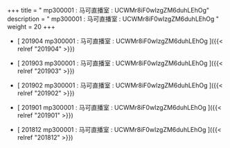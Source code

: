 +++
title = "  mp300001 : 马可直播室 : UCWMr8iF0wIzgZM6duhLEhOg"
description = "  mp300001 : 马可直播室 : UCWMr8iF0wIzgZM6duhLEhOg  "
weight = 20
+++



* [  201904 mp300001 : 马可直播室 : UCWMr8iF0wIzgZM6duhLEhOg ]({{< relref "201904" >}})


* [  201903 mp300001 : 马可直播室 : UCWMr8iF0wIzgZM6duhLEhOg ]({{< relref "201903" >}})


* [  201902 mp300001 : 马可直播室 : UCWMr8iF0wIzgZM6duhLEhOg ]({{< relref "201902" >}})


* [  201901 mp300001 : 马可直播室 : UCWMr8iF0wIzgZM6duhLEhOg ]({{< relref "201901" >}})


* [  201812 mp300001 : 马可直播室 : UCWMr8iF0wIzgZM6duhLEhOg ]({{< relref "201812" >}})

